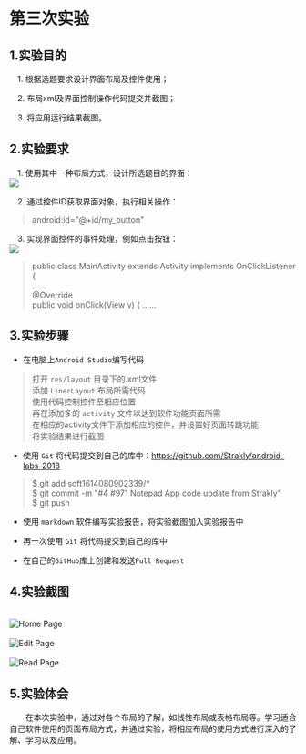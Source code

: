 # 第三次实验
## 1.实验目的
&emsp;1. 根据选题要求设计界面布局及控件使用； 
 
&emsp;2. 布局xml及界面控制操作代码提交并截图；  

&emsp;3. 将应用运行结果截图。
## 2.实验要求
&emsp;1. 使用其中一种布局方式，设计所选题目的界面：  
![](https://user-images.githubusercontent.com/627946/39629467-e47676f2-4fde-11e8-920a-fc1ca6351fdf.png)
 
&emsp;2. 通过控件ID获取界面对象，执行相关操作：  
> android:id="@+id/my_button"

&emsp;3. 实现界面控件的事件处理，例如点击按钮：  
![](https://user-images.githubusercontent.com/627946/39629667-8ba7225a-4fdf-11e8-8a8e-9c7c653eda31.png)

> public class MainActivity extends Activity  implements OnClickListener {    
>     ......   
>     @Override    
>     public void onClick(View v) { 
>     ......  

## 3.实验步骤

- 在电脑上`Android Studio`编写代码  
>打开 `res/layout` 目录下的.xml文件  
>添加 `LinerLayout` 布局所需代码   
>使用代码控制控件至相应位置  
>再在添加多的 `activity` 文件以达到软件功能页面所需   
>在相应的activity文件下添加相应的控件，并设置好页面转跳功能  
>将实验结果进行截图

- 使用 `Git` 将代码提交到自己的库中：https://github.com/Strakly/android-labs-2018
  
>$ git add soft1614080902339/*  
>$ git commit -m "#4 #971 Notepad App code update from Strakly"  
>$ git push  

- 使用 `markdown` 软件编写实验报告，将实验截图加入实验报告中

- 再一次使用 `Git` 将代码提交到自己的库中

- 在自己的`GitHub`库上创建和发送`Pull Request`

## 4.实验截图
&emsp;   
![](https://raw.githubusercontent.com/Strakly/android-labs-2018/master/soft1614080902339/AndroidScreenshot_1.png "Home Page")
&emsp;   
&emsp;   
![](https://raw.githubusercontent.com/Strakly/android-labs-2018/master/soft1614080902339/AndroidScreenshot_2.png "Edit Page")
&emsp;   
&emsp;   
![](https://raw.githubusercontent.com/Strakly/android-labs-2018/master/soft1614080902339/AndroidScreenshot_3.png "Read Page")
## 5.实验体会
&emsp;&emsp;在本次实验中，通过对各个布局的了解，如线性布局或表格布局等。学习适合自己软件使用的页面布局方式，并通过实验，将相应布局的使用方式进行深入的了解、学习以及应用。